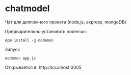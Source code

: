 # chatmodel
Чат для дипломного проекта (node,js, express, mongoDB)

Предварительно установить nodemon:
 ```
 npm install -g nodemon
 ```
 
Запуск 
``` 
nodemon app.js
```

Открывается в: http://localhost:3005

